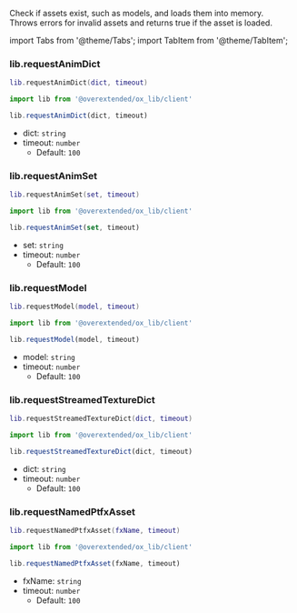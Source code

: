 Check if assets exist, such as models, and loads them into memory.  
Throws errors for invalid assets and returns true if the asset is loaded.

import Tabs from '@theme/Tabs';
import TabItem from '@theme/TabItem';

### lib.requestAnimDict

<Tabs>
<TabItem value='Lua'>

```lua
lib.requestAnimDict(dict, timeout)
```

</TabItem>
<TabItem value='JS/TS'>

```ts
import lib from '@overextended/ox_lib/client'

lib.requestAnimDict(dict, timeout)
```

</TabItem>
</Tabs>

* dict: `string`
* timeout: `number`
  * Default: `100`

### lib.requestAnimSet

<Tabs>
<TabItem value='Lua'>

```lua
lib.requestAnimSet(set, timeout)
```

</TabItem>
<TabItem value='JS/TS'>

```ts
import lib from '@overextended/ox_lib/client'

lib.requestAnimSet(set, timeout)
```

</TabItem>
</Tabs>

* set: `string`
* timeout: `number`
  * Default: `100`

### lib.requestModel

<Tabs>
<TabItem value='Lua'>

```lua
lib.requestModel(model, timeout)
```

</TabItem>
<TabItem value='JS/TS'>

```ts
import lib from '@overextended/ox_lib/client'

lib.requestModel(model, timeout)
```

</TabItem>
</Tabs>

* model: `string`
* timeout: `number`
  * Default: `100`

### lib.requestStreamedTextureDict

<Tabs>
<TabItem value='Lua'>

```lua
lib.requestStreamedTextureDict(dict, timeout)
```

</TabItem>
<TabItem value='JS/TS'>

```ts
import lib from '@overextended/ox_lib/client'

lib.requestStreamedTextureDict(dict, timeout)
```

</TabItem>
</Tabs>

* dict: `string`
* timeout: `number`
  * Default: `100`

### lib.requestNamedPtfxAsset

<Tabs>
<TabItem value='Lua'>

```lua
lib.requestNamedPtfxAsset(fxName, timeout)
```

</TabItem>
<TabItem value='JS/TS'>

```ts
import lib from '@overextended/ox_lib/client'

lib.requestNamedPtfxAsset(fxName, timeout)
```

</TabItem>
</Tabs>

* fxName: `string`
* timeout: `number`
  * Default: `100`
